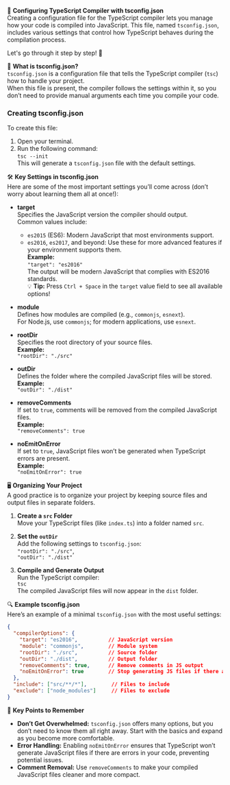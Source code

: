 🚀 **Configuring TypeScript Compiler with tsconfig.json**  
Creating a configuration file for the TypeScript compiler lets you manage how your code is compiled into JavaScript. This file, named `tsconfig.json`, includes various settings that control how TypeScript behaves during the compilation process.

Let's go through it step by step! 🌟

📂 **What is tsconfig.json?**  
`tsconfig.json` is a configuration file that tells the TypeScript compiler (`tsc`) how to handle your project.  
When this file is present, the compiler follows the settings within it, so you don’t need to provide manual arguments each time you compile your code.

### **Creating tsconfig.json**
To create this file:

1. Open your terminal.
2. Run the following command:  
   `tsc --init`  
   This will generate a `tsconfig.json` file with the default settings.

🛠️ **Key Settings in tsconfig.json**  
Here are some of the most important settings you’ll come across (don’t worry about learning them all at once!):

- **target**  
   Specifies the JavaScript version the compiler should output.  
   Common values include:  
   - `es2015` (ES6): Modern JavaScript that most environments support.  
   - `es2016`, `es2017`, and beyond: Use these for more advanced features if your environment supports them.  
   **Example:**  
   `"target": "es2016"`  
   The output will be modern JavaScript that complies with ES2016 standards.  
   💡 **Tip:** Press `Ctrl + Space` in the `target` value field to see all available options!

- **module**  
   Defines how modules are compiled (e.g., `commonjs`, `esnext`).  
   For Node.js, use `commonjs`; for modern applications, use `esnext`.

- **rootDir**  
   Specifies the root directory of your source files.  
   **Example:**  
   `"rootDir": "./src"`

- **outDir**  
   Defines the folder where the compiled JavaScript files will be stored.  
   **Example:**  
   `"outDir": "./dist"`

- **removeComments**  
   If set to `true`, comments will be removed from the compiled JavaScript files.  
   **Example:**  
   `"removeComments": true`

- **noEmitOnError**  
   If set to `true`, JavaScript files won’t be generated when TypeScript errors are present.  
   **Example:**  
   `"noEmitOnError": true`

🖥️ **Organizing Your Project**  
A good practice is to organize your project by keeping source files and output files in separate folders.

1. **Create a `src` Folder**  
   Move your TypeScript files (like `index.ts`) into a folder named `src`.

2. **Set the `outDir`**  
   Add the following settings to `tsconfig.json`:  
   `"rootDir": "./src"`,  
   `"outDir": "./dist"`

3. **Compile and Generate Output**  
   Run the TypeScript compiler:  
   `tsc`  
   The compiled JavaScript files will now appear in the `dist` folder.

🔍 **Example tsconfig.json**  
Here’s an example of a minimal `tsconfig.json` with the most useful settings:

```json
{
  "compilerOptions": {
    "target": "es2016",          // JavaScript version
    "module": "commonjs",        // Module system
    "rootDir": "./src",          // Source folder
    "outDir": "./dist",          // Output folder
    "removeComments": true,      // Remove comments in JS output
    "noEmitOnError": true        // Stop generating JS files if there are errors
  },
  "include": ["src/**/*"],        // Files to include
  "exclude": ["node_modules"]     // Files to exclude
}
```

🎯 **Key Points to Remember**  
- **Don’t Get Overwhelmed:** `tsconfig.json` offers many options, but you don’t need to know them all right away. Start with the basics and expand as you become more comfortable.
- **Error Handling:** Enabling `noEmitOnError` ensures that TypeScript won’t generate JavaScript files if there are errors in your code, preventing potential issues.
- **Comment Removal:** Use `removeComments` to make your compiled JavaScript files cleaner and more compact.